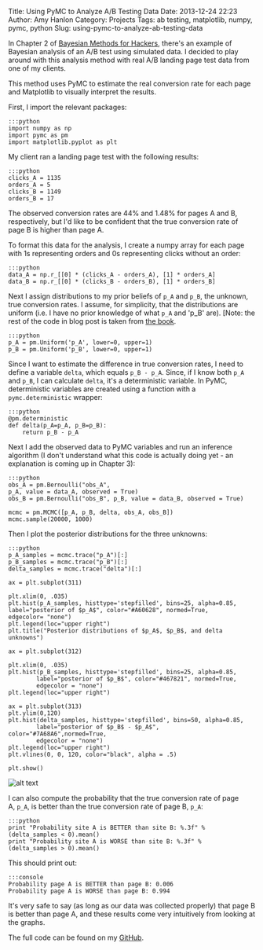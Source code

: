 Title: Using PyMC to Analyze A/B Testing Data
Date: 2013-12-24 22:23
Author: Amy Hanlon
Category: Projects
Tags: ab testing, matplotlib, numpy, pymc, python
Slug: using-pymc-to-analyze-ab-testing-data

In Chapter 2 of [Bayesian Methods for Hackers], there's an example of
Bayesian analysis of an A/B test using simulated data. I decided to play
around with this analysis method with real A/B landing page test data
from one of my clients.

This method uses PyMC to estimate the real conversion rate for each page
and Matplotlib to visually interpret the results.

First, I import the relevant packages:

    :::python
    import numpy as np
    import pymc as pm
    import matplotlib.pyplot as plt

My client ran a landing page test with the following results:

    :::python
    clicks_A = 1135
    orders_A = 5
    clicks_B = 1149
    orders_B = 17

The observed conversion rates are 44% and 1.48% for pages A and B,
respectively, but I'd like to be confident that the true conversion rate
of page B is higher than page A.

To format this data for the analysis, I create a numpy array for each
page with 1s representing orders and 0s representing clicks without an
order:

    :::python
    data_A = np.r_[[0] * (clicks_A - orders_A), [1] * orders_A]
    data_B = np.r_[[0] * (clicks_B - orders_B), [1] * orders_B]

Next I assign distributions to my prior beliefs of `p_A` and `p_B`, the unknown, true conversion rates. I
assume, for simplicity, that the distributions are uniform (i.e. I have
no prior knowledge of what `p_A` and 'p_B' are).
[Note: the rest of the code in blog post is taken from [the book].

    :::python
    p_A = pm.Uniform('p_A', lower=0, upper=1)
    p_B = pm.Uniform('p_B', lower=0, upper=1)

Since I want to estimate the difference in true conversion rates, I need
to define a variable `delta`, which equals `p_B - p_A`. Since, if I know
both `p_A` and `p_B`, I can calculate `delta`, it's a deterministic
variable. In PyMC, deterministic variables are created using a function
with a `pymc.deterministic` wrapper:

    :::python
    @pm.deterministic
    def delta(p_A=p_A, p_B=p_B):
        return p_B - p_A

Next I add the observed data to PyMC variables and run an inference
algorithm (I don't understand what this code is actually doing yet - an
explanation is coming up in Chapter 3):

    :::python
    obs_A = pm.Bernoulli("obs_A",
    p_A, value = data_A, observed = True)
    obs_B = pm.Bernoulli("obs_B", p_B, value = data_B, observed = True)

    mcmc = pm.MCMC([p_A, p_B, delta, obs_A, obs_B])
    mcmc.sample(20000, 1000)

Then I plot the posterior distributions for the three unknowns:

    :::python
    p_A_samples = mcmc.trace("p_A")[:]
    p_B_samples = mcmc.trace("p_B")[:]
    delta_samples = mcmc.trace("delta")[:]

    ax = plt.subplot(311)

    plt.xlim(0, .035)
    plt.hist(p_A_samples, histtype='stepfilled', bins=25, alpha=0.85,
    label="posterior of $p_A$", color="#A60628", normed=True,
    edgecolor= "none")
    plt.legend(loc="upper right")
    plt.title("Posterior distributions of $p_A$, $p_B$, and delta
    unknowns")

    ax = plt.subplot(312)

    plt.xlim(0, .035)
    plt.hist(p_B_samples, histtype='stepfilled', bins=25, alpha=0.85,
            label="posterior of $p_B$", color="#467821", normed=True,
            edgecolor = "none")
    plt.legend(loc="upper right")

    ax = plt.subplot(313)
    plt.ylim(0,120)
    plt.hist(delta_samples, histtype='stepfilled', bins=50, alpha=0.85,
            label="posterior of $p_B$ - $p_A$", color="#7A68A6",normed=True,
            edgecolor = "none")
    plt.legend(loc="upper right")
    plt.vlines(0, 0, 120, color="black", alpha = .5)

    plt.show()


![alt text][pymc_posteriors]

I can also compute the probability that the true conversion rate of page
A, `p_A`, is better than the true conversion rate of page
B, `p_A`:

    :::python
    print "Probability site A is BETTER than site B: %.3f" %
    (delta_samples < 0).mean()
    print "Probability site A is WORSE than site B: %.3f" %
    (delta_samples > 0).mean()

This should print out:

    :::console
    Probability page A is BETTER than page B: 0.006
    Probability page A is WORSE than page B: 0.994


It's very safe to say (as long as our data was collected properly) that
page B is better than page A, and these results come very intuitively
from looking at the graphs.

The full code can be found on my [GitHub].

  [Bayesian Methods for Hackers]: https://github.com/CamDavidsonPilon/Probabilistic-Programming-and-Bayesian-Methods-for-Hackers
  [the book]: http://nbviewer.ipython.org/github/CamDavidsonPilon/Probabilistic-Programming-and-Bayesian-Methods-for-Hackers/blob/master/Chapter2_MorePyMC/MorePyMC.ipynb
  [pymc_posteriors]: https://raw2.github.com/amygdalama/amygdalama.github.io/master/images/pymc_posteriors.png
  [GitHub]: https://github.com/amygdalama/tutorials/blob/master/Probabilistic-Programming-and-Bayesian-Methods-for-Hackers/MySourceFiles/Chapter2/ab-real-data.py
